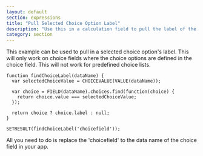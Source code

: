 ```yaml
---
layout: default
section: expressions
title: "Pull Selected Choice Option Label"
description: "Use this in a calculation field to pull the label of the selected choice option."
category: section
---
```


This example can be used to pull in a selected choice option's label. This will only work on choice fields where the choice options are defined in the choice field. This will not work for predefined choice lists.

```
function findChoiceLabel(dataName) {
  var selectedChoiceValue = CHOICEVALUE(VALUE(dataName));
​
  var choice = FIELD(dataName).choices.find(function(choice) {
    return choice.value === selectedChoiceValue;
  });

  return choice ? choice.label : null;
}
​
SETRESULT(findChoiceLabel('choicefield'));
```

All you need to do is replace the 'choicefield' to the data name of the choice field in your app.
